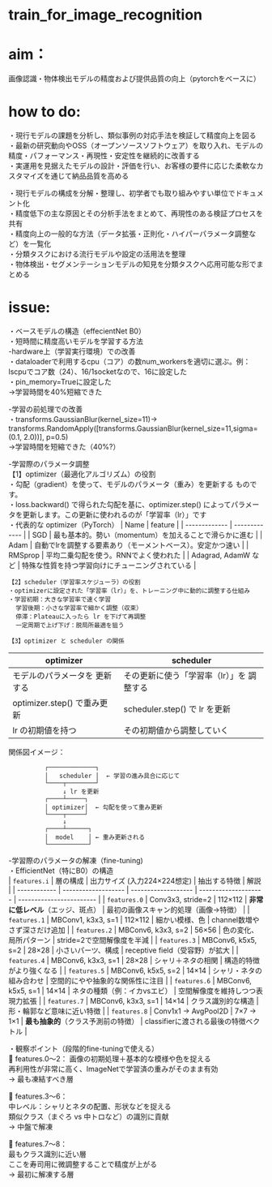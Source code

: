 # train_for_image_recognition
# aim：
画像認識・物体検出モデルの精度および提供品質の向上（pytorchをベースに）

# how to do:
・現行モデルの課題を分析し、類似事例の対応手法を検証して精度向上を図る  
・最新の研究動向やOSS（オープンソースソフトウェア）を取り入れ、モデルの精度・パフォーマンス・再現性・安定性を継続的に改善する  
・実運用を見据えたモデルの設計・評価を行い、お客様の要件に応じた柔軟なカスタマイズを通じて納品品質を高める  

・現行モデルの構成を分解・整理し、初学者でも取り組みやすい単位でドキュメント化  
・精度低下の主な原因とその分析手法をまとめて、再現性のある検証プロセスを共有  
・精度向上の一般的な方法（データ拡張・正則化・ハイパーパラメータ調整など）を一覧化  
・分類タスクにおける流行モデルや設定の活用法を整理  
・物体検出・セグメンテーションモデルの知見を分類タスクへ応用可能な形でまとめる  

# issue:
・ベースモデルの構造（effecientNet B0）  
・短時間に精度高いモデルを学習する方法  
    -hardware上（学習実行環境）での改善  
      ・dataloaderで利用するcpu（コア）の数num_workersを適切に選ぶ。例：lscpuでコア数（24）、16/1socketなので、16に設定した  
      ・pin_memory=Trueに設定した  
        →学習時間を40%短縮できた  
        
  -学習の前処理での改善  
    ・transforms.GaussianBlur(kernel_size=11)→ transforms.RandomApply([transforms.GaussianBlur(kernel_size=11,sigma=(0.1, 2.0))], p=0.5)  
    →学習時間を短縮できた（40%?） 
    
  -学習際のパラメータ調整  
    【1】optimizer（最適化アルゴリズム）の役割  
      ・勾配（gradient）を使って、モデルのパラメータ（重み）を更新する ものです。  
      ・loss.backward() で得られた勾配を基に、optimizer.step() によってパラメータを更新します。この更新に使われるのが「学習率（lr）」です  
      ・代表的な optimizer（PyTorch）
| Name  | feature |
| ------------- | ------------- |
| SGD | 最も基本的。勢い（momentum）を加えることで滑らかに進む  |
| Adam | 自動でlrを調整する要素あり（モーメントベース）。安定かつ速い  |
| RMSprop | 平均二乗勾配を使う。RNNでよく使われた  |
| Adagrad, AdamW など | 	特殊な性質を持つ学習向けにチューニングされている |  

    【2】scheduler（学習率スケジューラ）の役割  
    ・optimizerに設定された「学習率（lr）」を、トレーニング中に動的に調整する仕組み  
    ・学習初期：大きな学習率で速く学習  
      学習後期：小さな学習率で細かく調整（収束）  
      停滞：Plateauに入ったら lr を下げて再調整  
      一定周期で上げ下げ：脱局所最適を狙う
    
    【3】optimizer と scheduler の関係  
   | optimizer  | scheduler |
| ------------- | ------------- |
| モデルのパラメータを 更新する | その更新に使う「学習率（lr）」を 調整する  |
| optimizer.step() で重み更新 | scheduler.step() で lr を更新  |
| lr の初期値を持つ | その初期値から調整していく  |  

関係図イメージ：  
```text
          ┌─────────────┐
          │   scheduler │  ← 学習の進み具合に応じて
          └────┬────────┘
               ↓ lr を更新
          ┌────┴─────┐
          │ optimizer│  ← 勾配を使って重み更新
          └────┬─────┘
               ↓
          ┌────┴──────┐
          │  model    │ ← 重み更新される
          └───────────┘
```
  -学習際のパラメータの解凍（fine-tuning)  
  ・EfficientNet（特にB0）の構造  
  | `features.i` | 層の構成                | 出力サイズ (入力224×224想定) | 抽出する特徴               | 解説                       |
| ------------ | ------------------- | ------------------- | -------------------- | ------------------------ |
| `features.0` | Conv3x3, stride=2   | 112×112             | **非常に低レベル**（エッジ、斑点）  | 最初の画像スキャン的処理（画像→特徴）      |
| `features.1` | MBConv1, k3x3, s=1  | 112×112             | 細かい模様、色              | channel数増やさず深さだけ追加       |
| `features.2` | MBConv6, k3x3, s=2  | 56×56               | 色の変化、局所パターン          | stride=2で空間解像度を半減        |
| `features.3` | MBConv6, k5x5, s=2  | 28×28               | 小さいパーツ、構成            | receptive field（受容野）が拡大  |
| `features.4` | MBConv6, k3x3, s=1  | 28×28               | シャリ＋ネタの相関            | 構造的特徴がより強くなる             |
| `features.5` | MBConv6, k5x5, s=2  | 14×14               | シャリ・ネタの組み合わせ         | 空間的にやや抽象的な関係性に注目         |
| `features.6` | MBConv6, k5x5, s=1  | 14×14               | ネタの種類（例：イカvsエビ）      | 空間解像度を維持しつつ表現力拡張         |
| `features.7` | MBConv6, k3x3, s=1  | 14×14               | クラス識別的な構造            | 形・輪郭など意味に近い特徴            |
| `features.8` | Conv1x1 → AvgPool2D | 7×7 → 1×1           | **最も抽象的**（クラス予測前の特徴） | classifierに渡される最後の特徴ベクトル |  

・観察ポイント（段階的fine-tuningで使える）  
🔸 features.0〜2：
画像の初期処理＋基本的な模様や色を捉える  
再利用性が非常に高く、ImageNetで学習済の重みがそのまま有効  
→ 最も凍結すべき層  

🔸 features.3〜6：  
中レベル：シャリとネタの配置、形状などを捉える  
類似クラス（まぐろ vs 中トロなど）の識別に貢献  
→ 中盤で解凍  

🔸 features.7〜8：  
最もクラス識別に近い層  
ここを寿司用に微調整することで精度が上がる  
→ 最初に解凍する層  


